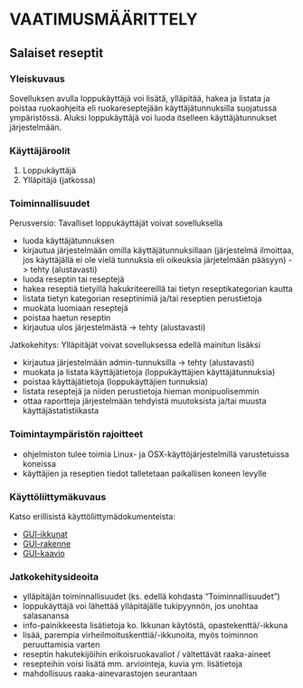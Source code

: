 # VAATIMUSMÄÄRITTELY

## Salaiset reseptit


### Yleiskuvaus

Sovelluksen avulla loppukäyttäjä voi lisätä, ylläpitää, hakea ja listata ja poistaa ruokaohjeita eli ruokareseptejään käyttäjätunnuksilla suojatussa ympäristössä. Aluksi loppukäyttäjä voi luoda itselleen käyttäjätunnukset järjestelmään.


### Käyttäjäroolit

1. Loppukäyttäjä
1. Ylläpitäjä (jatkossa)


### Toiminnallisuudet

Perusversio: Tavalliset loppukäyttäjät voivat sovelluksella
* luoda käyttäjätunnuksen 
* kirjautua järjestelmään omilla käyttäjätunnuksillaan (järjestelmä ilmoittaa, jos käyttäjällä ei ole vielä tunnuksia eli oikeuksia järjetelmään pääsyyn) -> tehty (alustavasti)
* luoda reseptin tai reseptejä
* hakea reseptiä tietyillä hakukriteereillä tai tietyn reseptikategorian kautta
* listata tietyn kategorian reseptinimiä ja/tai reseptien perustietoja
* muokata luomiaan reseptejä
* poistaa haetun reseptin
* kirjautua ulos järjestelmästä -> tehty (alustavasti)

Jatkokehitys: Ylläpitäjät voivat sovelluksessa edellä mainitun lisäksi
* kirjautua järjestelmään admin-tunnuksilla -> tehty (alustavasti)
* muokata ja listata käyttäjätietoja (loppukäyttäjien käyttäjätunnuksia)
* poistaa käyttäjätietoja (loppukäyttäjien tunnuksia)
* listata reseptejä ja niiden perustietoja hieman monipuolisemmin
* ottaa raportteja järjestelmään tehdyistä muutoksista ja/tai muusta käyttäjästatistiikasta
    
    
### Toimintaympäristön rajoitteet

* ohjelmiston tulee toimia Linux- ja OSX-käyttöjärjestelmillä varustetuissa koneissa
* käyttäjien ja reseptien tiedot talletetaan paikallisen koneen levylle
    
   
### Käyttöliittymäkuvaus

Katso erillisistä käyttöliittymädokumenteista:
* [GUI-ikkunat](https://github.com/a-bzzzz/ot-harjoitustyo/blob/master/dokumentaatio/GUI/GUI-ikkunat.pdf)
* [GUI-rakenne](https://github.com/a-bzzzz/ot-harjoitustyo/blob/master/dokumentaatio/GUI/GUI-rakenne.md)
* [GUI-kaavio](https://github.com/a-bzzzz/ot-harjoitustyo/blob/master/dokumentaatio/GUI/GUI-kaavio.pdf)
    
    
### Jatkokehitysideoita

* ylläpitäjän toiminnallisuudet (ks. edellä kohdasta “Toiminnallisuudet”)
* loppukäyttäjä voi lähettää ylläpitäjälle tukipyynnön, jos unohtaa salasanansa
* info-painikkeesta lisätietoja ko. Ikkunan käytöstä, opastekenttä/-ikkuna
* lisää, parempia virheilmoituskenttiä/-ikkunoita, myös toiminnon peruuttamisia varten
* reseptin hakutekijöihin erikoisruokavaliot / vältettävät raaka-aineet
* resepteihin voisi lisätä mm. arviointeja, kuvia ym. lisätietoja
* mahdollisuus raaka-ainevarastojen seurantaan
